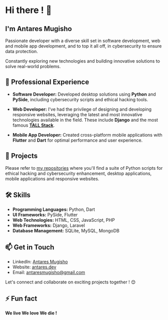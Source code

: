 
# Hi there ! 👋 

## I'm Antares Mugisho

Passionate developer with a diverse skill set in software development, web and mobile app development, and to top it all off, in cybersecurity to ensure data protection.

Constantly exploring new technologies and building innovative solutions to solve real-world problems.

## 💼 Professional Experience

- **Software Developer:** Developed desktop solutions using **Python** and **PySide**, including cybersecurity scripts and ethical hacking tools.

- **Web Developer:** I've had the privilege of designing and developing responsive websites, leveraging the latest and most innovative technologies available in the field. These include **Django** and the most famous [**TALL Stack**](https://tallstack.dev).

- **Mobile App Developer:** Created cross-platform mobile applications with **Flutter** and **Dart** for optimal performance and user experience.

## 🚀 Projects

Please refer to [my repositories](https://github.com/AntaresMugisho?tab=repositories) where you'll find a suite of Python scripts for ethical hacking and cybersecurity enhancement, desktop applications, mobile applications and responsive websites.

## 🛠️ Skills

- **Programming Languages:** Python, Dart
- **UI Frameworks:** PySide, Flutter
- **Web Technologies:** HTML, CSS, JavaScript, PHP
- **Web Frameworks:** Django, Laravel
- **Database Management:** SQLite, MySQL, MongoDB

<!--![](https://github.com/antaresmugisho/GithubStats/blob/master/generated/languages.svg#gh-dark-mode-only)
![](https://github.com/antaresmugisho/GithubStats/blob/master/generated/overview.svg#gh-dark-mode-only)-->


## 📫 Get in Touch

- LinkedIn: [Antares Mugisho](https://www.linkedin.com/in/antares-mugisho-5803b6233)
- Website: [antares.dev](https://antaresmugisho.vercel.app)
- Email: [antaresmugisho@gmail.com](mailto:antaresmugisho@gmail.com)

Let's connect and collaborate on exciting projects together ! 😊

## ⚡ Fun fact 

**We live We love We die !**